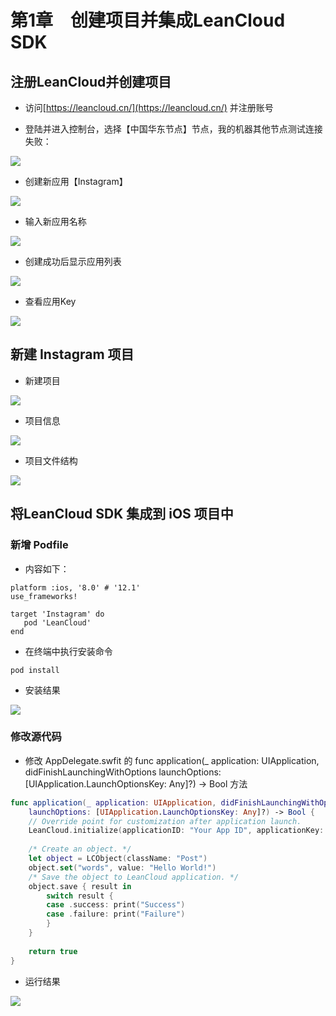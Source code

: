 # 第1章　创建项目并集成LeanCloud SDK #

## 注册LeanCloud并创建项目 ##

- 访问[https://leancloud.cn/](https://leancloud.cn/) 并注册账号

- 登陆并进入控制台，选择【中国华东节点】节点，我的机器其他节点测试连接失败：

![](https://github.com/CoderDream/iOS_10_Development_QuickStart_Guide/blob/master/snapshot/chapter01/chapter01000.png)

- 创建新应用【Instagram】

![](https://github.com/CoderDream/iOS_10_Development_QuickStart_Guide/blob/master/snapshot/chapter01/chapter01001.png)

- 输入新应用名称

![](https://github.com/CoderDream/iOS_10_Development_QuickStart_Guide/blob/master/snapshot/chapter01/chapter01006.png)

- 创建成功后显示应用列表

![](https://github.com/CoderDream/iOS_10_Development_QuickStart_Guide/blob/master/snapshot/chapter01/chapter01002.png)

- 查看应用Key

![](https://github.com/CoderDream/iOS_10_Development_QuickStart_Guide/blob/master/snapshot/chapter01/chapter01003.png)

## 新建 Instagram 项目 

- 新建项目

![](https://github.com/CoderDream/iOS_10_Development_QuickStart_Guide/blob/master/snapshot/chapter01/chapter01007.png)

- 项目信息
 
![](https://github.com/CoderDream/iOS_10_Development_QuickStart_Guide/blob/master/snapshot/chapter01/chapter01008.png)

- 项目文件结构

![](https://github.com/CoderDream/iOS_10_Development_QuickStart_Guide/blob/master/snapshot/chapter01/chapter01009.png)


## 将LeanCloud SDK 集成到 iOS 项目中


### 新增 Podfile

- 内容如下：

```
platform :ios, '8.0' # '12.1'
use_frameworks!

target 'Instagram' do
   pod 'LeanCloud'
end
```

- 在终端中执行安装命令

```
pod install
```

- 安装结果

![](https://github.com/CoderDream/iOS_10_Development_QuickStart_Guide/blob/master/snapshot/chapter01/chapter01004.png)


### 修改源代码

- 修改 AppDelegate.swfit 的    func application(_ application: UIApplication, didFinishLaunchingWithOptions launchOptions: [UIApplication.LaunchOptionsKey: Any]?) -> Bool 方法

```swift
func application(_ application: UIApplication, didFinishLaunchingWithOptions 
	launchOptions: [UIApplication.LaunchOptionsKey: Any]?) -> Bool {
    // Override point for customization after application launch.
    LeanCloud.initialize(applicationID: "Your App ID", applicationKey: "Your App Key")
    
    /* Create an object. */
    let object = LCObject(className: "Post")
    object.set("words", value: "Hello World!")
    /* Save the object to LeanCloud application. */
    object.save { result in
        switch result {
        case .success: print("Success")
        case .failure: print("Failure")
        }
    }
    
    return true
}
```

- 运行结果

![](https://github.com/CoderDream/iOS_10_Development_QuickStart_Guide/blob/master/snapshot/chapter01/chapter01004.png)